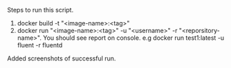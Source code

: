 Steps to run this script.

1. docker build -t "\<image-name\>:\<tag\>"
2. docker run "\<image-name\>:\<tag\>" -u "\<username\>" -r "\<reporsitory-name\>". You should see report on console.
e.g docker run test1:latest -u fluent -r fluentd

Added screenshots of successful run.
